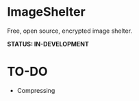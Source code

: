 # ImageShelter
Free, open source, encrypted image shelter.

**STATUS: IN-DEVELOPMENT**

# TO-DO
- Compressing
